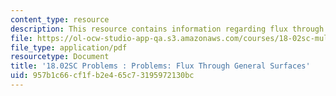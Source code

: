 ```yaml
---
content_type: resource
description: This resource contains information regarding flux through general surfaces.
file: https://ol-ocw-studio-app-qa.s3.amazonaws.com/courses/18-02sc-multivariable-calculus-fall-2010/957b1c66cf1fb2e465c73195972130bc_MIT18_02SC_pb_82_quest.pdf
file_type: application/pdf
resourcetype: Document
title: '18.02SC Problems : Problems: Flux Through General Surfaces'
uid: 957b1c66-cf1f-b2e4-65c7-3195972130bc
---
```

